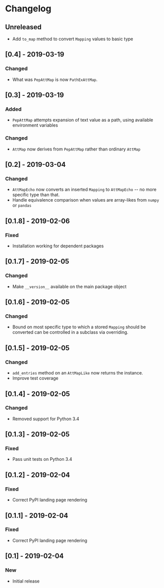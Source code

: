 # Changelog

## Unreleased
- Add `to_map` method to convert `Mapping` values to basic type

## [0.4] - 2019-03-19
### Changed
- What was `PepAttMap` is now `PathExAttMap`.

## [0.3] - 2019-03-19
### Added
- `PepAttMap` attempts expansion of text value as a path, using available environment variables
### Changed
- `AttMap` now derives from `PepAttMap` rather than ordinary `AttMap`

## [0.2] - 2019-03-04
### Changed
- `AttMapEcho` now converts an inserted `Mapping` to `AttMapEcho` -- no more specific type than that.
- Handle equivalence comparison when values are array-likes from `numpy` or `pandas`

## [0.1.8] - 2019-02-06
### Fixed
- Installation working for dependent packages

## [0.1.7] - 2019-02-05
### Changed
- Make `__version__` available on the main package object

##  [0.1.6] - 2019-02-05
### Changed
- Bound on most specific type to which a stored `Mapping` should be converted can be controlled in a subclass via overriding.

## [0.1.5] - 2019-02-05
### Changed
- `add_entries` method on an `AttMapLike` now returns the instance.
- Improve test coverage

## [0.1.4] - 2019-02-05
### Changed
- Removed support for Python 3.4

## [0.1.3] - 2019-02-05
### Fixed
- Pass unit tests on Python 3.4

## [0.1.2] - 2019-02-04
### Fixed
- Correct PyPI landing page rendering

## [0.1.1] - 2019-02-04
### Fixed
- Correct PyPI landing page rendering

## [0.1] - 2019-02-04
### New
- Initial release

